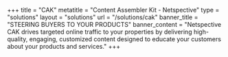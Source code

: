 +++
title = "CAK"
metatitle = "Content Assembler Kit - Netspective"
type = "solutions"
layout = "solutions" 
url = "/solutions/cak"
banner_title   = "STEERING BUYERS TO YOUR PRODUCTS"
banner_content = "Netspective CAK drives targeted online traffic to your properties by delivering high-quality, engaging, customized content designed to educate your customers about your products and services."
+++